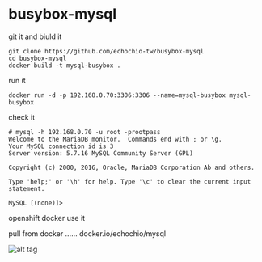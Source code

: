 # busybox-mysql

git it and biuld it
```
git clone https://github.com/echochio-tw/busybox-mysql
cd busybox-mysql
docker build -t mysql-busybox .
```

run it
```
docker run -d -p 192.168.0.70:3306:3306 --name=mysql-busybox mysql-busybox
```

check it
```
# mysql -h 192.168.0.70 -u root -prootpass
Welcome to the MariaDB monitor.  Commands end with ; or \g.
Your MySQL connection id is 3
Server version: 5.7.16 MySQL Community Server (GPL)

Copyright (c) 2000, 2016, Oracle, MariaDB Corporation Ab and others.

Type 'help;' or '\h' for help. Type '\c' to clear the current input statement.

MySQL [(none)]>
```

openshift docker use it

pull from docker ......
docker.io/echochio/mysql

![alt tag](https://github.com/echochio-tw/busybox-mysql/raw/master/show.png)


